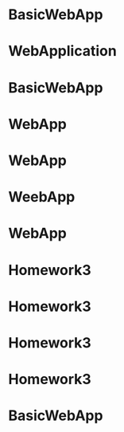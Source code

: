 # BasicWebApp
# WebApplication
# BasicWebApp
# WebApp
# WebApp
# WeebApp
# WebApp
# Homework3
# Homework3
# Homework3
# Homework3
# BasicWebApp
